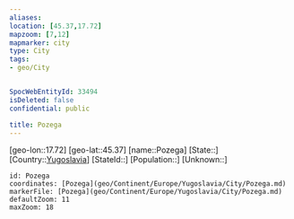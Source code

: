 ```yaml
---
aliases: 
location: [45.37,17.72]
mapzoom: [7,12] 
mapmarker: city 
type: City
tags:
- geo/City


SpocWebEntityId: 33494
isDeleted: false
confidential: public

title: Pozega
---
```

[geo-lon::17.72]
[geo-lat::45.37]
[name::Pozega]
[State::]
[Country::[Yugoslavia](geo/Continent/Europe/Yugoslavia.md)]
[StateId::]
[Population::]
[Unknown::]


```leaflet
id: Pozega
coordinates: [Pozega](geo/Continent/Europe/Yugoslavia/City/Pozega.md)
markerFile: [Pozega](geo/Continent/Europe/Yugoslavia/City/Pozega.md)
defaultZoom: 11 
maxZoom: 18
```


